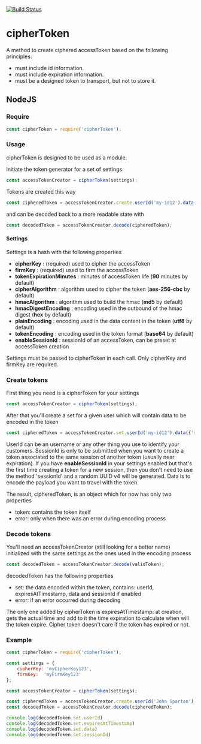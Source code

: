 [![Build Status](https://travis-ci.org/frikiplanet/ciphertoken.svg?branch=master)](https://travis-ci.org/frikiplanet/ciphertoken)

cipherToken
===========

A method to create ciphered accessToken based on the following principles:
* must include id information.
* must include expiration information.
* must be a designed token to transport, but not to store it.

## NodeJS


### Require

```js
const cipherToken = require('cipherToken');
```

### Usage

cipherToken is designed to be used as a module.


Initiate the token generator for a set of settings

```js
const accessTokenCreator = cipherToken(settings);
```


Tokens are created this way

```js
const cipheredToken = accessTokenCreator.create.userId('my-id12').data({'some': 'data'}).encode();
```


and can be decoded back to a more readable state with


```js
const decodedToken = accessTokenCreator.decode(cipheredToken);
```


#### Settings

Settings is a hash with the following properties

- __cipherKey__ : (required) used to cipher the accessToken
- __firmKey__ : (required) used to firm the accessToken
- __tokenExpirationMinutes__ : minutes of accessToken life (__90__ minutes by default)
- __cipherAlgorithm__ : algorithm used to cipher the token (__aes-256-cbc__ by default)
- __hmacAlgorithm__ : algorithm used to build the hmac (__md5__ by default)
- __hmacDigestEncoding__ : encoding used in the outbound of the hmac digest (__hex__ by default)
- __plainEncoding__ : encoding used in the data content in the token (__utf8__ by default)
- __tokenEncoding__ : encoding used in the token format (__base64__ by default)
- __enableSessionId__ : sessionId of an accessToken, can be preset at accessToken creation

Settings must be passed to cipherToken in each call. Only cipherKey and firmKey are required.



### Create tokens


First thing you need is a cipherToken for your settings

```js
const accessTokenCreator = cipherToken(settings);
```

After that you'll create a set for a given user which will contain data to be encoded in the token

```js
const cipheredToken = accessTokenCreator.set.userId('my-id12').data({'some': 'data'}).sessionId('my-previous-session-id').encode();
```

UserId can be an username or any other thing you use to identify your customers.
SessionId is only to be submitted when you want to create a token associated to the same session of another token (usually near expiration).
If you have __enableSessionId__ in your settings enabled but that's the first time creating a token for a new session, then you don't need to use the method 'sessionId' and a random UUID v4 will be generated.
Data is to encode the payload you want to travel with the token.

The result, cipheredToken, is an object which for now has only two properties
- token: contains the token itself
- error: only when there was an error during encoding process



### Decode tokens

You'll need an accessTokenCreator (still looking for a better name) initialized with the same settings as the ones used in the encoding process

```js
const decodedToken = accessTokenCreator.decode(validToken);
```

decodedToken has the following properties
- set: the data encoded within the token, contains: userId, expiresAtTimestamp, data and sessionId if enabled
- error: if an error occurred during decoding

The only one added by cipherToken is expiresAtTimestamp: at creation, gets the actual time and add to it the time expiration to calculate when will the token expire.
Cipher token doesn't care if the token has expired or not.


### Example

```js
const cipherToken = require('cipherToken');

const settings = {
    cipherKey: 'myCipherKey123',
    firmKey:  'myFirmKey123'
};

const accessTokenCreator = cipherToken(settings);

const cipheredToken = accessTokenCreator.create.userId('John Spartan').data('validData').encode();
const decodedToken = accessTokenCreator.decode(cipheredToken);

console.log(decodedToken.set.userId)
console.log(decodedToken.set.expiresAtTimestamp)
console.log(decodedToken.set.data)
console.log(decodedToken.set.sessionId)

```
